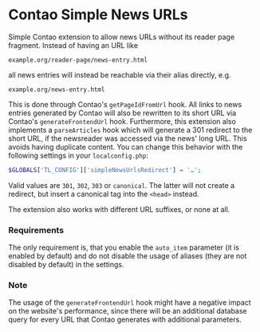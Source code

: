 Contao Simple News URLs
===================

Simple Contao extension to allow news URLs without its reader page fragment. Instead of having an URL like

```
example.org/reader-page/news-entry.html
```

all news entries will instead be reachable via their alias directly, e.g.

```
example.org/news-entry.html
```

This is done through Contao's `getPageIdFromUrl` hook. All links to news entries generated by Contao will also be rewritten to its short URL via Contao's `generateFrontendUrl` hook. Furthermore, this extension also implements a `parseArticles` hook which will generate a 301 redirect to the short URL, if the newsreader was accessed via the news' long URL. This avoids having duplicate content. You can change this behavior with the following settings in your `localconfig.php`:

```php
$GLOBALS['TL_CONFIG']['simpleNewsUrlsRedirect'] = '…';
```

Valid values are `301`, `302`, `303` or `canonical`. The latter will not create a redirect, but insert a canonical tag into the `<head>` instead.

The extension also works with different URL suffixes, or none at all. 

### Requirements

The only requirement is, that you enable the `auto_item` parameter (it is enabled by default) and do not disable the usage of aliases (they are not disabled by default) in the settings.

### Note

The usage of the `generateFrontendUrl` hook might have a negative impact on the website's performance, since there will be an additional database query for every URL that Contao generates with additional parameters.
